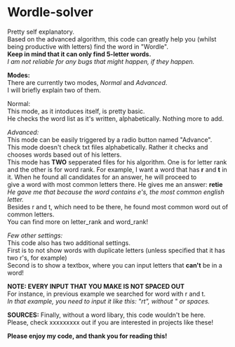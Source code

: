# Wordle-solver
Pretty self explanatory.  
Based on the advanced algorithm, this code can greatly help you (whilst being productive with letters) find the word in "Wordle".  
**Keep in mind that it can only find 5-letter words.**  
*I am not reliable for any bugs that might happen, if they happen.*  
  
  
  
    
**Modes:**  
There are currently two modes, *Normal* and *Advanced*.  
I will briefly explain two of them.  
  
  
Normal:  
This mode, as it intoduces itself, is pretty basic.  
He checks the word list as it's written, alphabetically. Nothing more to add.  
  
  
*Advanced:*  
This mode can be easily triggered by a radio button named "Advance".  
This mode doesn't check txt files alphabetically. Rather it checks and chooses words based out of his letters.  
This mode has **TWO** sepperated files for his algorithm. One is for letter rank and the other is for word rank.
For example, I want a word that has **r** and **t** in it. When he found all candidates for an answer, he will proceed to  
give a word with most common letters there. He gives me an answer: **retie**  
*He gave me that because the word contains e's, the most common english letter.*  
Besides r and t, which need to be there, he found most common word out of common letters.  
You can find more on letter_rank and word_rank!  


*Few other settings:*  
This code also has two additional settings.  
First is to not show words with duplicate letters (unless specified that it has two r's, for example)  
Second is to show a textbox, where you can input letters that **can't** be in a word!  
  
  
  
**NOTE: EVERY INPUT THAT YOU MAKE IS NOT SPACED OUT**  
For instance, in previous example we searched for word with r and t.  
*In that example, you need to input it like this: "rt", without " or spaces.*  
  
  
**SOURCES:**
Finally, without a word libary, this code wouldn't be here.  
Please, check xxxxxxxxx out if you are interested in projects like these!  
  
  
**Please enjoy my code, and thank you for reading this!**
